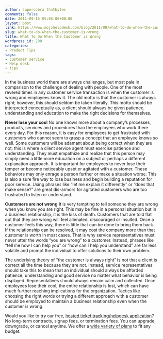 ```yaml
---
author: supercobra thatbytes
comments: false
date: 2011-09-15 09:08:00+00:00
layout: post
link: https://www.mojohelpdesk.com/blog/2011/09/what-to-do-when-the-customer-is-wrong/
slug: what-to-do-when-the-customer-is-wrong
title: What To Do When the Customer is Wrong
wordpress_id: 208
categories:
- Product Tips
tags:
- customer service
- Help desk
- tips
---
```


In the business world there are always challenges, but most pale in comparison to the challenge of dealing with people. One of the most revered times in any customer service transaction is when the customer is wrong and employees know it. The old motto is that the customer is always right; however, this should seldom be taken literally. This motto should be interpreted conceptually as, a client should always be given patience, understanding and education to make the right decisions for themselves.


**Never lose your cool**
No one knows more about a company’s processes, products, services and procedures than the employees who work there every day. For this reason, it is easy for employees to get frustrated with customers who cannot seem to grasp a concept that an employee knows so well. Some customers will be adamant about being correct when they are not; this is where a client service agent must exercise patience and understanding. They must empathize and realize that this person may simply need a little more education on a subject or perhaps a different explanation approach. It is important for employees to never lose their temper or become noticeably upset or agitated with a customer. These behaviors may only enrage a person further or make a situation worse. This is also a sure fire way to lose business and begin building a reputation for poor service. Using phrases like “let me explain it differently” or “does that make sense?” are great dis-armors for agitated customers who are too frustrated to listen or understand.

**Customers are not wrong**
It is very tempting to tell someone they are wrong when you know you are right. This may be fine in a personal situation but in a business relationship, it is the kiss of death. Customers that are told flat out that they are wrong will feel alienated, discouraged or insulted. Once a customer feels this way, there is little that can be done to bring them back. If the relationship can be resolved, it may cost the company more than that customer is worth in most cases. That is why service representatives must never utter the words “you are wrong” to a customer. Instead, phrases like “tell me how I can help you” or “how can I help you understand” are far less volatile and prompt the individual to offer solutions to their own problem.

The underlying theory of “the customer is always right” is not that a client is correct all the time because they are not. Instead, service representatives should take this to mean that an individual should always be afforded patience, understanding and good service no matter what behavior is being displayed. Representatives should always remain calm and collected. Once employees lose their cool, the entire relationship is lost, which can have much further reaching implications for the organization. Tactics like choosing the right words or trying a different approach with a customer should be employed to maintain a business relationship even when the customer is wrong.





Would you like to try our free, [ hosted ticket tracking/helpdesk application](http://www.mojohelpdesk.com/)? No long-term contracts, signup fees, or termination fees. You can upgrade, downgrade, or cancel anytime. We offer a [wide variety of plans](http://signup.mojohelpdesk.com/signup) to fit any budget.



